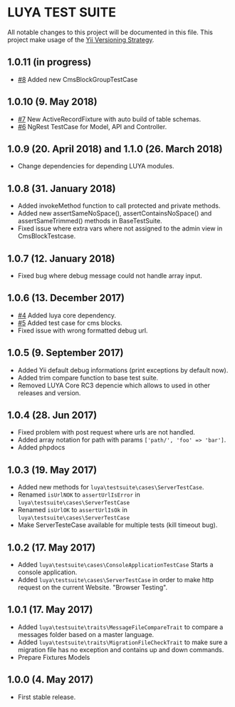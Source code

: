 # LUYA TEST SUITE

All notable changes to this project will be documented in this file. This project make usage of the [Yii Versioning Strategy](https://github.com/yiisoft/yii2/blob/master/docs/internals/versions.md).

## 1.0.11 (in progress)

+ [#8](https://github.com/luyadev/luya-testsuite/issues/8) Added new CmsBlockGroupTestCase

## 1.0.10 (9. May 2018)

+ [#7](https://github.com/luyadev/luya-testsuite/issues/7) New ActiveRecordFixture with auto build of table schemas.
+ [#6](https://github.com/luyadev/luya-testsuite/issues/6) NgRest TestCase for Model, API and Controller.

## 1.0.9 (20. April 2018) and 1.1.0 (26. March 2018)

+ Change dependencies for depending LUYA modules.

## 1.0.8 (31. January 2018)

+ Added invokeMethod function to call protected and private methods.
+ Added new assertSameNoSpace(), assertContainsNoSpace() and assertSameTrimmed() methods in BaseTestSuite.
+ Fixed issue where extra vars where not assigned to the admin view in CmsBlockTestcase.

## 1.0.7 (12. January 2018)

+ Fixed bug where debug message could not handle array input.

## 1.0.6 (13. December 2017)

+ [#4](https://github.com/luyadev/luya-testsuite/issues/4) Added luya core dependency.
+ [#5](https://github.com/luyadev/luya-testsuite/issues/5) Added test case for cms blocks.
+ Fixed issue with wrong formatted debug url.

## 1.0.5 (9. September 2017)

+ Added Yii default debug informations (print exceptions by default now).
+ Added trim compare function to base test suite.
+ Removed LUYA Core RC3 depencie which allows to used in other releases and version.

## 1.0.4 (28. Jun 2017)

+ Fixed problem with post request where urls are not handled.
+ Added array notation for path with params `['path/', 'foo' => 'bar']`.
+ Added phpdocs

## 1.0.3 (19. May 2017)

+ Added new methods for `luya\testsuite\cases\ServerTestCase`.
+ Renamed `isUrlNOK` to `assertUrlIsError` in `luya\testsuite\cases\ServerTestCase`
+ Renamed `isUrlOK` to `assertUrlIsOk` in `luya\testsuite\cases\ServerTestCase`
+ Make ServerTesteCase available for multiple tests (kill timeout bug).

## 1.0.2 (17. May 2017)

+ Added `luya\testsuite\cases\ConsoleApplicationTestCase` Starts a console application.
+ Added `luya\testsuite\cases\ServerTestCase` in order to make http request on the current Website. "Browser Testing".

## 1.0.1 (17. May 2017)

+ Added `luya\testsuite\traits\MessageFileCompareTrait` to compare a messages folder based on a master language.
+ Added `luya\testsuite\traits\MigrationFileCheckTrait` to make sure a migration file has no exception and contains up and down commands.
+ Prepare Fixtures Models

## 1.0.0 (4. May 2017)

+ First stable release.
